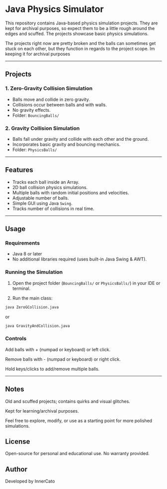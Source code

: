 # Java Physics Simulator

This repository contains Java-based physics simulation projects. They are kept for archival purposes, so expect them to be a little rough around the edges and scuffed. The projects showcase basic physics simulations.

The projects right now are pretty broken and the balls can sometimes get stuck on each other, but they function in regards to the project scope.
Im keeping it for archival purposes

---

## Projects

### 1. Zero-Gravity Collision Simulation
- Balls move and collide in zero gravity.
- Collisions occur between balls and with walls.
- No gravity effects.
- Folder: `BouncingBalls/`

### 2. Gravity Collision Simulation
- Balls fall under gravity and collide with each other and the ground.
- Incorporates basic gravity and bouncing mechanics.
- Folder: `PhysicsBalls/`

---

## Features
- Tracks each ball inside an Array.
- 2D ball collision physics simulations.
- Multiple balls with random initial positions and velocities.
- Adjustable number of balls.
- Simple GUI using Java `Swing`.
- Tracks number of collisions in real time.

---

## Usage

### Requirements
- Java 8 or later
- No additional libraries required (uses built-in Java Swing & AWT).

### Running the Simulation
1. Open the project folder (`BouncingBalls/` or `PhysicsBalls/`) in your IDE or terminal.

2. Run the main class:

```bash
java ZeroGCollision.java
```

or

```bash
java GravityAndCollision.java
```

### Controls

Add balls with + (numpad or keyboard) or left click.

Remove balls with - (numpad or keyboard) or right click.

Hold keys/clicks to add/remove multiple balls.

---

## Notes

Old and scuffed projects; contains quirks and visual glitches.

Kept for learning/archival purposes.

Feel free to explore, modify, or use as a starting point for more polished simulations.

## License

Open-source for personal and educational use. No warranty provided.

## Author

Developed by InnerCato